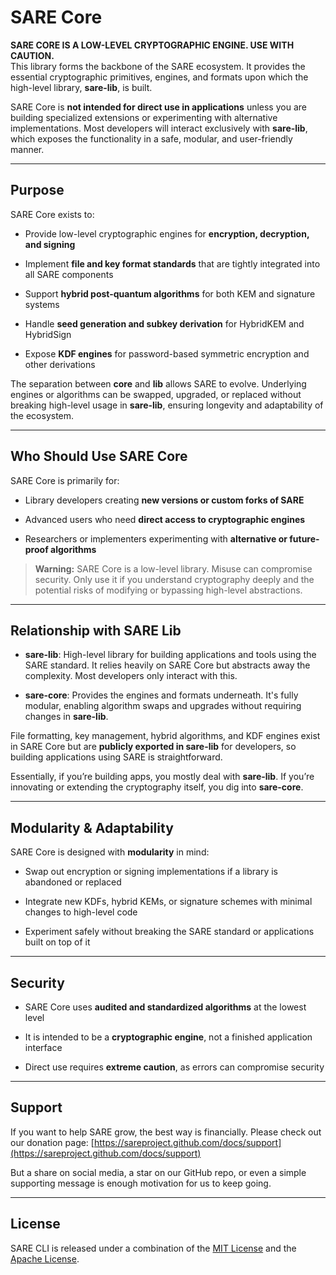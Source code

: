 # SARE Core

**SARE CORE IS A LOW-LEVEL CRYPTOGRAPHIC ENGINE. USE WITH CAUTION.**  
This library forms the backbone of the SARE ecosystem. It provides the essential cryptographic primitives, engines, and formats upon which the high-level library, **sare-lib**, is built.

SARE Core is **not intended for direct use in applications** unless you are building specialized extensions or experimenting with alternative implementations. Most developers will interact exclusively with **sare-lib**, which exposes the functionality in a safe, modular, and user-friendly manner.

---

## Purpose

SARE Core exists to:

- Provide low-level cryptographic engines for **encryption, decryption, and signing**
    
- Implement **file and key format standards** that are tightly integrated into all SARE components
    
- Support **hybrid post-quantum algorithms** for both KEM and signature systems
    
- Handle **seed generation and subkey derivation** for HybridKEM and HybridSign
    
- Expose **KDF engines** for password-based symmetric encryption and other derivations
    

The separation between **core** and **lib** allows SARE to evolve. Underlying engines or algorithms can be swapped, upgraded, or replaced without breaking high-level usage in **sare-lib**, ensuring longevity and adaptability of the ecosystem.

---

## Who Should Use SARE Core

SARE Core is primarily for:

- Library developers creating **new versions or custom forks of SARE**
    
- Advanced users who need **direct access to cryptographic engines**
    
- Researchers or implementers experimenting with **alternative or future-proof algorithms**
    

> **Warning:** SARE Core is a low-level library. Misuse can compromise security. Only use it if you understand cryptography deeply and the potential risks of modifying or bypassing high-level abstractions.

---

## Relationship with SARE Lib

- **sare-lib**: High-level library for building applications and tools using the SARE standard. It relies heavily on SARE Core but abstracts away the complexity. Most developers only interact with this.
    
- **sare-core**: Provides the engines and formats underneath. It's fully modular, enabling algorithm swaps and upgrades without requiring changes in **sare-lib**.
    

File formatting, key management, hybrid algorithms, and KDF engines exist in SARE Core but are **publicly exported in sare-lib** for developers, so building applications using SARE is straightforward.

Essentially, if you’re building apps, you mostly deal with **sare-lib**. If you’re innovating or extending the cryptography itself, you dig into **sare-core**.

---

## Modularity & Adaptability

SARE Core is designed with **modularity** in mind:

- Swap out encryption or signing implementations if a library is abandoned or replaced
    
- Integrate new KDFs, hybrid KEMs, or signature schemes with minimal changes to high-level code
    
- Experiment safely without breaking the SARE standard or applications built on top of it
    

---

## Security

- SARE Core uses **audited and standardized algorithms** at the lowest level
    
- It is intended to be a **cryptographic engine**, not a finished application interface
    
- Direct use requires **extreme caution**, as errors can compromise security

---

## Support

If you want to help SARE grow, the best way is financially. Please check out our donation page: [https://sareproject.github.com/docs/support](https://sareproject.github.com/docs/support)

But a share on social media, a star on our GitHub repo, or even a simple supporting message is enough motivation for us to keep going.

---
## License

SARE CLI is released under a combination of the [MIT License](LICENSE-MIT) and the [Apache License](LICENSE-APACHE).
